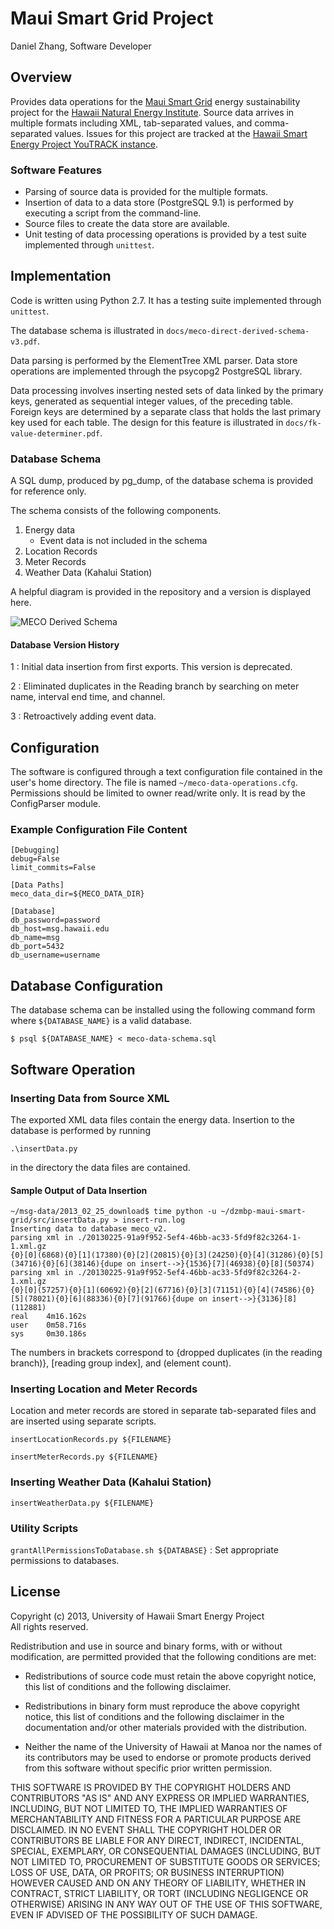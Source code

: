 # Maui Smart Grid Project

Daniel Zhang, Software Developer

## Overview

Provides data operations for the [Maui Smart Grid](http://www.mauismartgrid.com) energy sustainability project for the [Hawaii Natural Energy Institute](http://www.hnei.hawaii.edu). Source data arrives in multiple formats including XML, tab-separated values, and comma-separated values. Issues for this project are tracked at the [Hawaii Smart Energy Project YouTRACK instance](http://smart-energy-project.myjetbrains.com/youtrack/rest/agile/).

### Software Features
* Parsing of source data is provided for the multiple formats.
* Insertion of data to a data store (PostgreSQL 9.1) is performed by executing a script from the command-line.
* Source files to create the data store are available.
* Unit testing of data processing operations is provided by a test suite implemented through `unittest`.

## Implementation

Code is written using Python 2.7. It has a testing suite implemented through `unittest`.

The database schema is illustrated in `docs/meco-direct-derived-schema-v3.pdf`.

Data parsing is performed by the ElementTree XML parser. Data store operations are implemented through the psycopg2 PostgreSQL library.

Data processing involves inserting nested sets of data linked by the primary keys, generated as sequential integer values, of the preceding table. Foreign keys are determined by a separate class that holds the last primary key used for each table. The design for this feature is illustrated in `docs/fk-value-determiner.pdf`.

### Database Schema
A SQL dump, produced by pg_dump, of the database schema is provided for reference only.

The schema consists of the following components.

1. Energy data
    * Event data is not included in the schema
2. Location Records
3. Meter Records
4. Weather Data (Kahalui Station)

A helpful diagram is provided in the repository and a version is displayed here.

![MECO Derived Schema](https://raw.github.com/Hawaii-Smart-Energy-Project/maui-smart-grid/master/diagrams/meco-direct-derived-schema-v3.png)

#### Database Version History
1
: Initial data insertion from first exports. This version is deprecated.

2
: Eliminated duplicates in the Reading branch by searching on meter name, interval end time, and channel.

3
: Retroactively adding event data. 

## Configuration

The software is configured through a text configuration file contained in the user's home directory. The file is named `~/meco-data-operations.cfg`. Permissions should be limited to owner read/write only. It is read by the ConfigParser module. 

### Example Configuration File Content

    [Debugging]
    debug=False
    limit_commits=False
    
    [Data Paths]
    meco_data_dir=${MECO_DATA_DIR}
    
    [Database]
    db_password=password
    db_host=msg.hawaii.edu
    db_name=msg
    db_port=5432
    db_username=username

## Database Configuration

The database schema can be installed using the following command form where `${DATABASE_NAME}` is a valid database.

    $ psql ${DATABASE_NAME} < meco-data-schema.sql

## Software Operation

### Inserting Data from Source XML

The exported XML data files contain the energy data. Insertion to the database is performed by running

    .\insertData.py
    
in the directory the data files are contained.

#### Sample Output of Data Insertion

    ~/msg-data/2013_02_25_download$ time python -u ~/dzmbp-maui-smart-grid/src/insertData.py > insert-run.log 
    Inserting data to database meco_v2.
    parsing xml in ./20130225-91a9f952-5ef4-46bb-ac33-5fd9f82c3264-1-1.xml.gz
    {0}[0](6868){0}[1](17380){0}[2](20815){0}[3](24250){0}[4](31286){0}[5](34716){0}[6](38146){dupe on insert-->}{1536}[7](46938){0}[8](50374)
    parsing xml in ./20130225-91a9f952-5ef4-46bb-ac33-5fd9f82c3264-2-1.xml.gz
    {0}[0](57257){0}[1](60692){0}[2](67716){0}[3](71151){0}[4](74586){0}[5](78021){0}[6](88336){0}[7](91766){dupe on insert-->}{3136}[8](112881)
    real    4m16.162s
    user    0m58.716s
    sys     0m30.186s

The numbers in brackets correspond to {dropped duplicates (in the reading branch)}, [reading group index], and (element count).
  
### Inserting Location and Meter Records

Location and meter records are stored in separate tab-separated files and are inserted using separate scripts.

    insertLocationRecords.py ${FILENAME}

    insertMeterRecords.py ${FILENAME}

### Inserting Weather Data (Kahalui Station)

    insertWeatherData.py ${FILENAME}

### Utility Scripts

`grantAllPermissionsToDatabase.sh ${DATABASE}`
: Set appropriate permissions to databases.

## License

Copyright (c) 2013, University of Hawaii Smart Energy Project  
All rights reserved.

Redistribution and use in source and binary forms, with or without modification, are permitted provided that the following conditions are met:

* Redistributions of source code must retain the above copyright notice, this list of conditions and the following disclaimer.

* Redistributions in binary form must reproduce the above copyright notice, this list of conditions and the following disclaimer in the documentation and/or other materials provided with the distribution.

* Neither the name of the University of Hawaii at Manoa nor the names of its contributors may be used to endorse or promote products derived from this software without specific prior written permission.

THIS SOFTWARE IS PROVIDED BY THE COPYRIGHT HOLDERS AND CONTRIBUTORS "AS IS" AND ANY EXPRESS OR IMPLIED WARRANTIES, INCLUDING, BUT NOT LIMITED TO, THE IMPLIED WARRANTIES OF MERCHANTABILITY AND FITNESS FOR A PARTICULAR PURPOSE ARE DISCLAIMED. IN NO EVENT SHALL THE COPYRIGHT HOLDER OR CONTRIBUTORS BE LIABLE FOR ANY DIRECT, INDIRECT, INCIDENTAL, SPECIAL, EXEMPLARY, OR CONSEQUENTIAL DAMAGES (INCLUDING, BUT NOT LIMITED TO, PROCUREMENT OF SUBSTITUTE GOODS OR SERVICES; LOSS OF USE, DATA, OR PROFITS; OR BUSINESS INTERRUPTION) HOWEVER CAUSED AND ON ANY THEORY OF LIABILITY, WHETHER IN CONTRACT, STRICT LIABILITY, OR TORT (INCLUDING NEGLIGENCE OR OTHERWISE) ARISING IN ANY WAY OUT OF THE USE OF THIS SOFTWARE, EVEN IF ADVISED OF THE POSSIBILITY OF SUCH DAMAGE.